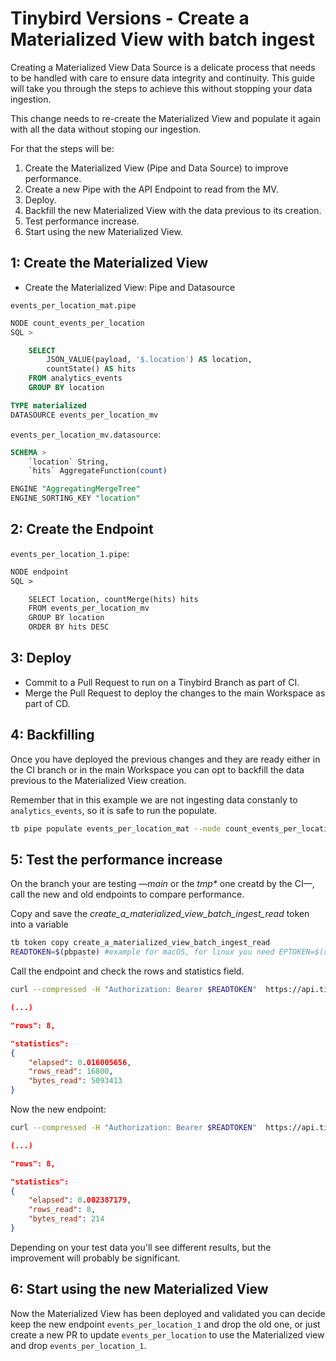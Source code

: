 # Tinybird Versions - Create a Materialized View with batch ingest

Creating a Materialized View Data Source is a delicate process that needs to be handled with care to ensure data integrity and continuity. This guide will take you through the steps to achieve this without stopping your data ingestion.

This change needs to re-create the Materialized View and populate it again with all the data without stoping our ingestion.

For that the steps will be:

1. Create the Materialized View (Pipe and Data Source) to improve performance.
2. Create a new Pipe with the API Endpoint to read from the MV.
3. Deploy.
4. Backfill the new Materialized View with the data previous to its creation.
5. Test performance increase.
6. Start using the new Materialized View.

## 1: Create the Materialized View

- Create the Materialized View: Pipe and Datasource

`events_per_location_mat.pipe`

```sql
NODE count_events_per_location
SQL >

    SELECT
        JSON_VALUE(payload, '$.location') AS location,
        countState() AS hits
    FROM analytics_events
    GROUP BY location

TYPE materialized
DATASOURCE events_per_location_mv
```

`events_per_location_mv.datasource`:

```sql
SCHEMA >
    `location` String,
    `hits` AggregateFunction(count)

ENGINE "AggregatingMergeTree"
ENGINE_SORTING_KEY "location"
```

## 2: Create the Endpoint

`events_per_location_1.pipe`:

```diff
NODE endpoint
SQL >

    SELECT location, countMerge(hits) hits
    FROM events_per_location_mv
    GROUP BY location
    ORDER BY hits DESC
```

## 3: Deploy

- Commit to a Pull Request to run on a Tinybird Branch as part of CI.
- Merge the Pull Request to deploy the changes to the main Workspace as part of CD.

## 4: Backfilling

Once you have deployed the previous changes and they are ready either in the CI branch or in the main Workspace you can opt to backfill the data previous to the Materialized View creation.

Remember that in this example we are not ingesting data constanly to `analytics_events`, so it is safe to run the populate. 

```sh
tb pipe populate events_per_location_mat --node count_events_per_location --wait
```

## 5: Test the performance increase

On the branch your are testing —_main_ or the _tmp*_ one creatd by the CI—, call the new and old endpoints to compare performance.

Copy and save the _create_a_materialized_view_batch_ingest_read_ token into a variable

```sh
tb token copy create_a_materialized_view_batch_ingest_read
READTOKEN=$(pbpaste) #example for macOS, for linux you need EPTOKEN=$(xclip -selection clipboard -o)
```

Call the endpoint and check the rows and statistics field.

```sh
curl --compressed -H "Authorization: Bearer $READTOKEN"  https://api.tinybird.co/v0/pipes/events_per_location.json
```

```json
(...)

"rows": 8,

"statistics":
{
    "elapsed": 0.016005656,
    "rows_read": 16800,
    "bytes_read": 5093413
}
```

Now the new endpoint:

```sh
curl --compressed -H "Authorization: Bearer $READTOKEN"  https://api.tinybird.co/v0/pipes/events_per_location_1.json
```

```json
(...)

"rows": 8,

"statistics":
{
    "elapsed": 0.002387179,
    "rows_read": 8,
    "bytes_read": 214
}
```

Depending on your test data you'll see different results, but the improvement will probably be significant.

## 6: Start using the new Materialized View

Now the Materialized View has been deployed and validated you can decide keep the new endpoint `events_per_location_1` and drop the old one, or just create a new PR to update `events_per_location` to use the Materialized view and drop `events_per_location_1`.
